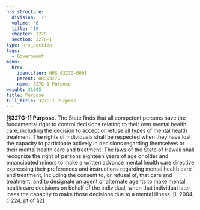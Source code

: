 ```yaml
---
hrs_structure:
  division: '1'
  volume: '6'
  title: '19'
  chapter: 327G
  section: 327G-1
type: hrs_section
tags:
  - Government
menu:
  hrs:
    identifier: HRS_0327G-0001
    parent: HRS0327G
    name: 327G-1 Purpose
weight: 31005
title: Purpose
full_title: 327G-1 Purpose
---
```

**[§327G-1] Purpose.** The State finds that all competent persons have the fundamental right to control decisions relating to their own mental health care, including the decision to accept or refuse all types of mental health treatment. The rights of individuals shall be respected when they have lost the capacity to participate actively in decisions regarding themselves or their mental health care and treatment. The laws of the State of Hawaii shall recognize the right of persons eighteen years of age or older and emancipated minors to make a written advance mental health care directive expressing their preferences and instructions regarding mental health care and treatment, including the consent to, or refusal of, that care and treatment, and to designate an agent or alternate agents to make mental health care decisions on behalf of the individual, when that individual later loses the capacity to make those decisions due to a mental illness. [L 2004, c 224, pt of §2]